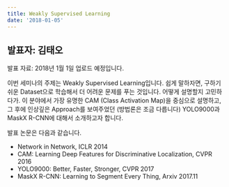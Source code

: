 ```yaml
---
title: Weakly Supervised Learning
date: '2018-01-05'
---
```


## 발표자: 김태오

발표 자료: 2018년 1월 1일 업로드 예정입니다.

이번 세미나의 주제는 Weakly Supervised Learning입니다. 쉽게 말하자면, 구하기 쉬운 Dataset으로 학습해서 더 어려운 문제를 푸는 것입니다. 어떻게 설명할지 고민하다가. 이 분야에서 가장 유명한 CAM (Class Activation Map)을 중심으로 설명하고, 그 후에 인상깊은 Approach를 보여주었던 (방법론은 조금 다릅니다) YOLO9000과 MaskX R-CNN에 대해서 소개하고자 합니다.

발표 논문은 다음과 같습니다.

- Network in Network, ICLR 2014
- CAM: Learning Deep Features for Discriminative Localization, CVPR 2016
- YOLO9000: Better, Faster, Stronger, CVPR 2017
- MaskX R-CNN: Learning to Segment Every Thing, Arxiv 2017.11

<br>
